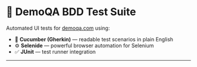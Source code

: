 # 🧪 DemoQA BDD Test Suite

Automated UI tests for [demoqa.com](https://demoqa.com) using:

- 🥒 **Cucumber (Gherkin)** — readable test scenarios in plain English
- ⚙️ **Selenide** — powerful browser automation for Selenium
- ✅ **JUnit** — test runner integration

---
